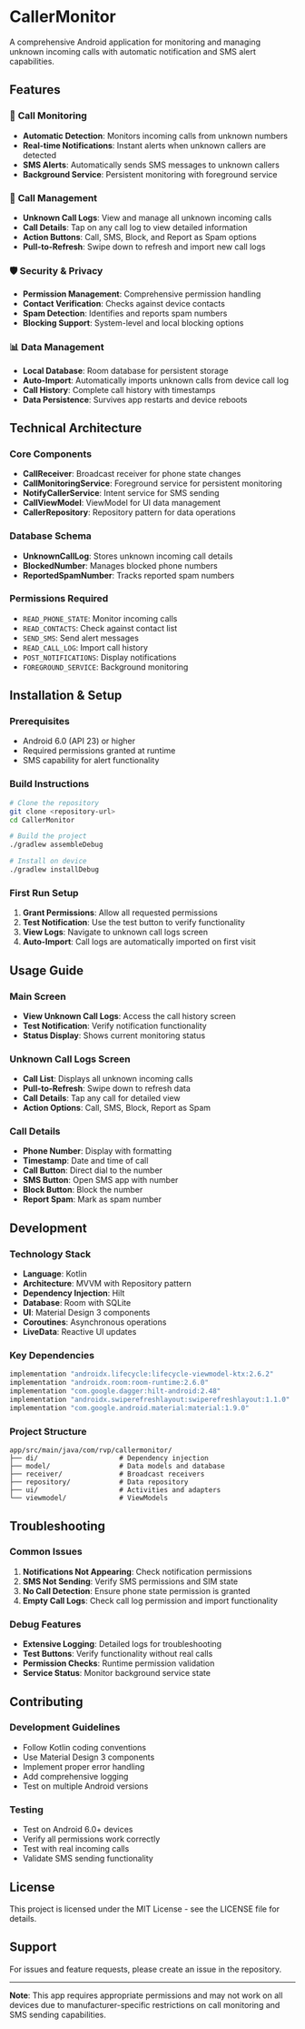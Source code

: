 # CallerMonitor

A comprehensive Android application for monitoring and managing unknown incoming calls with automatic notification and SMS alert capabilities.

## Features

### 🔔 **Call Monitoring**
- **Automatic Detection**: Monitors incoming calls from unknown numbers
- **Real-time Notifications**: Instant alerts when unknown callers are detected
- **SMS Alerts**: Automatically sends SMS messages to unknown callers
- **Background Service**: Persistent monitoring with foreground service

### 📱 **Call Management**
- **Unknown Call Logs**: View and manage all unknown incoming calls
- **Call Details**: Tap on any call log to view detailed information
- **Action Buttons**: Call, SMS, Block, and Report as Spam options
- **Pull-to-Refresh**: Swipe down to refresh and import new call logs

### 🛡️ **Security & Privacy**
- **Permission Management**: Comprehensive permission handling
- **Contact Verification**: Checks against device contacts
- **Spam Detection**: Identifies and reports spam numbers
- **Blocking Support**: System-level and local blocking options

### 📊 **Data Management**
- **Local Database**: Room database for persistent storage
- **Auto-Import**: Automatically imports unknown calls from device call log
- **Call History**: Complete call history with timestamps
- **Data Persistence**: Survives app restarts and device reboots

## Technical Architecture

### **Core Components**
- **CallReceiver**: Broadcast receiver for phone state changes
- **CallMonitoringService**: Foreground service for persistent monitoring
- **NotifyCallerService**: Intent service for SMS sending
- **CallViewModel**: ViewModel for UI data management
- **CallerRepository**: Repository pattern for data operations

### **Database Schema**
- **UnknownCallLog**: Stores unknown incoming call details
- **BlockedNumber**: Manages blocked phone numbers
- **ReportedSpamNumber**: Tracks reported spam numbers

### **Permissions Required**
- `READ_PHONE_STATE`: Monitor incoming calls
- `READ_CONTACTS`: Check against contact list
- `SEND_SMS`: Send alert messages
- `READ_CALL_LOG`: Import call history
- `POST_NOTIFICATIONS`: Display notifications
- `FOREGROUND_SERVICE`: Background monitoring

## Installation & Setup

### **Prerequisites**
- Android 6.0 (API 23) or higher
- Required permissions granted at runtime
- SMS capability for alert functionality

### **Build Instructions**
```bash
# Clone the repository
git clone <repository-url>
cd CallerMonitor

# Build the project
./gradlew assembleDebug

# Install on device
./gradlew installDebug
```

### **First Run Setup**
1. **Grant Permissions**: Allow all requested permissions
2. **Test Notification**: Use the test button to verify functionality
3. **View Logs**: Navigate to unknown call logs screen
4. **Auto-Import**: Call logs are automatically imported on first visit

## Usage Guide

### **Main Screen**
- **View Unknown Call Logs**: Access the call history screen
- **Test Notification**: Verify notification functionality
- **Status Display**: Shows current monitoring status

### **Unknown Call Logs Screen**
- **Call List**: Displays all unknown incoming calls
- **Pull-to-Refresh**: Swipe down to refresh data
- **Call Details**: Tap any call for detailed view
- **Action Options**: Call, SMS, Block, Report as Spam

### **Call Details**
- **Phone Number**: Display with formatting
- **Timestamp**: Date and time of call
- **Call Button**: Direct dial to the number
- **SMS Button**: Open SMS app with number
- **Block Button**: Block the number
- **Report Spam**: Mark as spam number

## Development

### **Technology Stack**
- **Language**: Kotlin
- **Architecture**: MVVM with Repository pattern
- **Dependency Injection**: Hilt
- **Database**: Room with SQLite
- **UI**: Material Design 3 components
- **Coroutines**: Asynchronous operations
- **LiveData**: Reactive UI updates

### **Key Dependencies**
```gradle
implementation "androidx.lifecycle:lifecycle-viewmodel-ktx:2.6.2"
implementation "androidx.room:room-runtime:2.6.0"
implementation "com.google.dagger:hilt-android:2.48"
implementation "androidx.swiperefreshlayout:swiperefreshlayout:1.1.0"
implementation "com.google.android.material:material:1.9.0"
```

### **Project Structure**
```
app/src/main/java/com/rvp/callermonitor/
├── di/                    # Dependency injection
├── model/                 # Data models and database
├── receiver/              # Broadcast receivers
├── repository/            # Data repository
├── ui/                    # Activities and adapters
└── viewmodel/             # ViewModels
```

## Troubleshooting

### **Common Issues**
1. **Notifications Not Appearing**: Check notification permissions
2. **SMS Not Sending**: Verify SMS permissions and SIM state
3. **No Call Detection**: Ensure phone state permission is granted
4. **Empty Call Logs**: Check call log permission and import functionality

### **Debug Features**
- **Extensive Logging**: Detailed logs for troubleshooting
- **Test Buttons**: Verify functionality without real calls
- **Permission Checks**: Runtime permission validation
- **Service Status**: Monitor background service state

## Contributing

### **Development Guidelines**
- Follow Kotlin coding conventions
- Use Material Design 3 components
- Implement proper error handling
- Add comprehensive logging
- Test on multiple Android versions

### **Testing**
- Test on Android 6.0+ devices
- Verify all permissions work correctly
- Test with real incoming calls
- Validate SMS sending functionality

## License

This project is licensed under the MIT License - see the LICENSE file for details.

## Support

For issues and feature requests, please create an issue in the repository.

---

**Note**: This app requires appropriate permissions and may not work on all devices due to manufacturer-specific restrictions on call monitoring and SMS sending capabilities. 